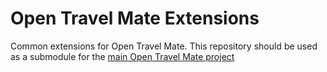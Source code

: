 Open Travel Mate Extensions
===========================

Common extensions for Open Travel Mate. This repository should be used
as a submodule for the [main Open Travel Mate project](https://github.com/marcplouhinec/opentravelmate)
